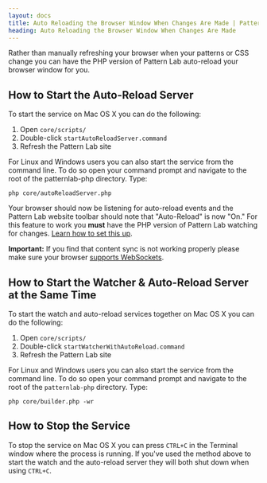 ```yaml
---
layout: docs
title: Auto Reloading the Browser Window When Changes Are Made | Pattern Lab
heading: Auto Reloading the Browser Window When Changes Are Made
---
```



Rather than manually refreshing your browser when your patterns or CSS change you can have the PHP version of Pattern Lab auto-reload your browser window for you. 

## How to Start the Auto-Reload Server

To start the service on Mac OS X you can do the following:

1. Open `core/scripts/`
2. Double-click `startAutoReloadServer.command`
3. Refresh the Pattern Lab site

For Linux and Windows users you can also start the service from the command line. To do so open your command prompt and navigate to the root of the patternlab-php directory. Type:

    php core/autoReloadServer.php

Your browser should now be listening for auto-reload events and the Pattern Lab website toolbar should note that "Auto-Reload" is now "On." For this feature to work you **must** have the PHP version of Pattern Lab watching for changes. [Learn how to set this up](/docs/advanced-auto-regenerate.html).

**Important:** If you find that content sync is not working properly please make sure your browser [supports WebSockets](http://caniuse.com/websockets).

## How to Start the Watcher & Auto-Reload Server at the Same Time

To start the watch and auto-reload services together on Mac OS X you can do the following:

1. Open `core/scripts/`
2. Double-click `startWatcherWithAutoReload.command`
3. Refresh the Pattern Lab site

For Linux and Windows users you can also start the service from the command line. To do so open your command prompt and navigate to the root of the `patternlab-php` directory. Type:

    php core/builder.php -wr

## How to Stop the Service

To stop the service on Mac OS X you can press `CTRL+C` in the Terminal window where the process is running. If you've used the method above to start the watch and the auto-reload server they  will both shut down when using `CTRL+C`.